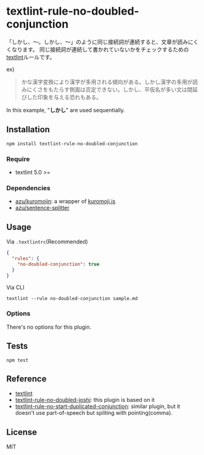 # textlint-rule-no-doubled-conjunction

「しかし、〜。しかし、〜」のように同じ接続詞が連続すると、文章が読みにくくなります。
同じ接続詞が連続して書かれていないかをチェックするための[textlint](https://github.com/textlint/textlint "textlint")ルールです。

ex)

> かな漢字変換により漢字が多用される傾向がある。しかし漢字の多用が読みにくさをもたらす側面は否定できない。しかし、平仮名が多い文は間延びした印象を与える恐れもある。

In this example, "**しかし**" are used sequentially.

## Installation

    npm install textlint-rule-no-doubled-conjunction

### Require

- textlint 5.0 >=

### Dependencies

- [azu/kuromojin](https://github.com/azu/kuromojin): a wrapper of [kuromoji.js](https://github.com/takuyaa/kuromoji.js "kuromoji.js")
- [azu/sentence-splitter](https://github.com/azu/sentence-splitter)

## Usage

Via `.textlintrc`(Recommended)

```json
{
  "rules": {
    "no-doubled-conjunction": true
  }
}
```

Via CLI

    textlint --rule no-doubled-conjunction sample.md

### Options

There's no options for this plugin.

## Tests

    npm test

## Reference

- [textlint](https://github.com/textlint/textlint)
- [textlint-rule-no-doubled-joshi](https://github.com/azu/textlint-rule-no-doubled-joshi): this plugin is based on it
- [textlint-rule-no-start-duplicated-conjunction](https://github.com/azu/textlint-rule-no-start-duplicated-conjunction): similar plugin, but it doesn't use part-of-speech but spliting with pointing(comma).

## License

MIT
